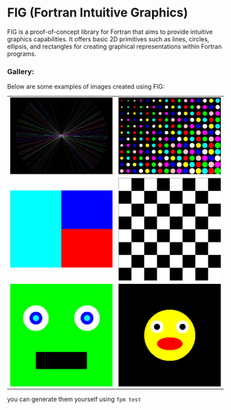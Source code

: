 # FIG (Fortran Intuitive Graphics)
FIG is a proof-of-concept library for Fortran that aims to provide intuitive graphics capabilities. It offers basic 2D primitives such as lines, circles, ellipsis, and rectangles for creating graphical representations within Fortran programs.

### Gallery:
Below are some examples of images created using FIG:

|   |   |
|---|---|
| ![](./assets/Radial%20Lines.png) | ![](./assets/circles_pattern.png) |
| ![](./assets/rect.png) | ![](./assets/checker.png)  |
| ![](./assets/green_blob.png) | ![](./assets/Smiley%20Face.png) |

you can generate them yourself using `fpm test`
